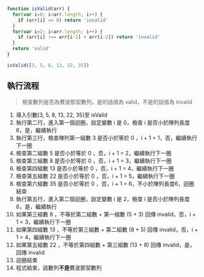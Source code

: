 ``` js
function isValid(arr) {
  for(var i=0; i<arr.length; i++) {
    if (arr[i] <= 0) return 'invalid'
  }
  for(var i=2; i<arr.length; i++) {
    if (arr[i] !== arr[i-1] + arr[i-2]) return 'invalid'
  }
  return 'valid'
}

isValid([3, 5, 8, 13, 22, 35])
```

## 執行流程
>檢查數列是否為費波那契數列，是的話值為 valid，不是的話值為 invalid
1. 導入引數[3, 5, 8, 13, 22, 35]至 isValid
2. 執行第二行，進入第一個迴圈，設定變數 i 是 0，檢查 i 是否小於陣列長度 6，是，繼續執行
3. 執行第三行，檢查陣列第一組數 3 是否小於等於 0 ，i + 1 = 1，否，繼續執行下一圈
4. 檢查第二組數 5 是否小於等於 0 ，否，i + 1 = 2，繼續執行下一圈
5. 檢查第三組數 8 是否小於等於 0 ，否，i + 1 = 3，繼續執行下一圈
6. 檢查第四組數 13 是否小於等於 0 ，否，i + 1 = 4，繼續執行下一圈
7. 檢查第五組數 22 是否小於等於 0 ，否，i + 1 = 5，繼續執行下一圈
8. 檢查第六組數 35 是否小於等於 0 ，否，i + 1 = 6，不小於陣列長度6，迴圈結束
9. 執行第五行，進入第二個迴圈，設定變數 i 是 2，檢查 i 是否小於陣列長度 6，是，繼續執行
10. 如果第三組數 8 ，不等於第二組數 + 第一組數 (5 + 3) 回傳 invalid，否，i + 1 = 3，繼續執行下一圈
11. 如果第四組數 13 ，不等於第三組數 + 第二組數 (8 + 5) 回傳 invalid，否，i + 1 = 4，繼續執行下一圈
12. 如果第五組數 22 ，不等於第四組數 + 第三組數 (13 + 8) 回傳 invalid，是，回傳 invalid
13. 迴圈結束
14. 程式結束，該數列**不是**費波那契數列